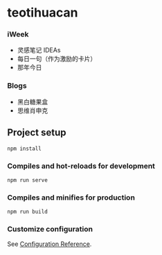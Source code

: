 # teotihuacan

### iWeek

- 灵感笔记 IDEAs
- 每日一句（作为激励的卡片）
- 那年今日

### Blogs

- 黑白糖果盒
- 思维肖申克

## Project setup

```
npm install
```

### Compiles and hot-reloads for development

```
npm run serve
```

### Compiles and minifies for production

```
npm run build
```

### Customize configuration

See [Configuration Reference](https://cli.vuejs.org/config/).
